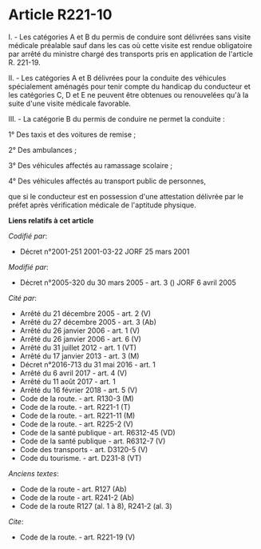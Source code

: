 # Article R221-10

I. - Les catégories A et B du permis de conduire sont délivrées sans visite médicale préalable sauf dans les cas où cette
visite est rendue obligatoire par arrêté du ministre chargé des transports pris en application de l'article R. 221-19.

II. - Les catégories A et B délivrées pour la conduite des véhicules spécialement aménagés pour tenir compte du handicap du
conducteur et les catégories C, D et E ne peuvent être obtenues ou renouvelées qu'à la suite d'une visite médicale favorable.

III. - La catégorie B du permis de conduire ne permet la conduite :

1° Des taxis et des voitures de remise ;

2° Des ambulances ;

3° Des véhicules affectés au ramassage scolaire ;

4° Des véhicules affectés au transport public de personnes, 

que si le conducteur est en possession d'une attestation délivrée par le préfet après vérification médicale de l'aptitude
physique.

**Liens relatifs à cet article**

_Codifié par_:

  - Décret n°2001-251 2001-03-22 JORF 25 mars 2001

_Modifié par_:

  - Décret n°2005-320 du 30 mars 2005 - art. 3 () JORF 6 avril 2005

_Cité par_:

  - Arrêté du 21 décembre 2005 - art. 2 (V)
  - Arrêté du 27 décembre 2005 - art. 3 (Ab)
  - Arrêté du 26 janvier 2006 - art. 1 (V)
  - Arrêté du 26 janvier 2006 - art. 6 (V)
  - Arrêté du 31 juillet 2012 - art. 1 (VT)
  - Arrêté du 17 janvier 2013 - art. 3 (M)
  - Décret n°2016-713 du 31 mai 2016 - art. 1
  - Arrêté du 6 avril 2017 - art. 4 (V)
  - Arrêté du 11 août 2017 - art. 1
  - Arrêté du 16 février 2018 - art. 5 (V)
  - Code de la route. - art. R130-3 (M)
  - Code de la route. - art. R221-1 (T)
  - Code de la route. - art. R221-11 (M)
  - Code de la route. - art. R225-2 (V)
  - Code de la santé publique - art. R6312-45 (VD)
  - Code de la santé publique - art. R6312-7 (V)
  - Code des transports - art. D3120-5 (V)
  - Code du tourisme. - art. D231-8 (VT)

_Anciens textes_:

  - Code de la route - art. R127 (Ab)
  - Code de la route - art. R241-2 (Ab)
  - Code de la route R127 (al. 1 à 8), R241-2 (al. 3)

_Cite_:

  - Code de la route. - art. R221-19 (V)
